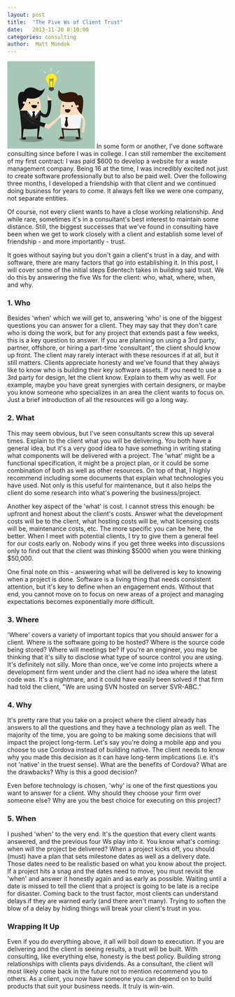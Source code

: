 ```yaml
---
layout: post
title:  "The Five Ws of Client Trust"
date:   2013-11-20 8:10:00
categories: consulting
author:  Matt Mondok
---
```


<img src="/assets/consulting.png" class="right padded-left" alt="Garland" itemprop="image"> In some form or another, I've done software consulting since before I was in college.  I can still remember the excitement of my first contract:  I was paid $600 to develop a website for a waste management company.  Being 16 at the time, I was incredibly excited not just to create software professionally but to also be paid well.  Over the following three months, I developed a friendship with that client and we continued doing business for years to come.  It always felt like we were one company, not separate entities.  

Of course, not every client wants to have a close working relationship.  And while rare, sometimes it's in a consultant's best interest to maintain some distance.  Still, the biggest successes that we've found in consulting have been when we get to work closely with a client and establish some level of friendship - and more importantly - trust.

It goes without saying but you don't gain a client's trust in a day, and with software, there are many factors that go into establishing it.  <span itemprop="description">In this post, I will cover some of the initial steps Edentech takes in building said trust.  We do this by answering the five Ws for the client:  who, what, where, when, and why.</span>

<h3>1.  Who</h3>
Besides 'when' which we will get to, answering 'who' is one of the biggest questions you can answer for a client.  They may say that they don't care who is doing the work, but for any project that extends past a few weeks, this is a key question to answer.  If you are planning on using a 3rd party, partner, offshore, or hiring a part-time 'consultant', the client should know up front.  The client may rarely interact with these resources if at all, but it still matters.  Clients appreciate honesty and we've found that they always like to know who is building their key software assets.  If you need to use a 3rd party for design, let the client know.  Explain to them why as well.  For example, maybe you have great synergies with certain designers, or maybe you know someone who specializes in an area the client wants to focus on. Just a brief introduction of all the resources will go a long way.

<h3>2.  What</h3>
This may seem obvious, but I've seen consultants screw this up several times.  Explain to the client what you will be delivering.  You both have a general idea, but it's a very good idea to have something in writing stating what components will be delivered with a project.  The 'what' might be a functional specification, it might be a project plan, or it could be some combination of both as well as other resources.  On top of that, I highly recommend including some documents that explain what technologies you have used.  Not only is this useful for maintenance, but it also helps the client do some research into what's powering the business/project.  

Another key aspect of the 'what' is cost.  I cannot stress this enough:  be upfront and honest about the client's costs.  Answer what the development costs will be to the client, what hosting costs will be, what licensing costs will be, maintenance costs, etc.  The more specific you can be here, the better.  When I meet with potential clients, I try to give them a general feel for our costs early on.  Nobody wins if you get three weeks into discussions only to find out that the client was thinking $5000 when you were thinking $50,000.

One final note on this - answering what will be delivered is key to knowing when a project is done.  Software is a living thing that needs consistent attention, but it's key to define when an engagement ends.  Without that end, you cannot move on to focus on new areas of a project and managing expectations becomes exponentially more difficult.

<h3>3.  Where</h3>
'Where' covers a variety of important topics that you should answer for a client.  Where is the software going to be hosted?  Where is the source code being stored?  Where will meetings be?  If you're an engineer, you may be thinking that it's silly to disclose what type of source control you are using.  It's definitely not silly.  More than once, we've come into projects where a development firm went under and the client had no idea where the latest code was. It's a nightmare, and it could have easily been solved if that firm had told the client, "We are using SVN hosted on server SVR-ABC."  

<h3>4.  Why</h3>
It's pretty rare that you take on a project where the client already has answers to all the questions and they have a technology plan as well.  The majority of the time, you are going to be making some decisions that will impact the project long-term.  Let's say you're doing a mobile app and you choose to use Cordova instead of building native.  The client needs to know why you made this decision as it can have long-term implications (i.e. it's not 'native' in the truest sense).  What are the benefits of Cordova?  What are the drawbacks?  Why is this a good decision? 

Even before technology is chosen, 'why' is one of the first questions you want to answer for a client.  Why should they choose your firm over someone else?  Why are you the best choice for executing on this project?

<h3>5.  When</h3>
I pushed 'when' to the very end.  It's the question that every client wants answered, and the previous four Ws play into it.  You know what's coming:  when will the project be delivered?  When a project kicks off, you should (must) have a plan that sets milestone dates as well as a delivery date.  Those dates need to be realistic based on what you know about the project.  If a project hits a snag and the dates need to move, you must revisit the 'when' and answer it honestly again and as early as possible.  Waiting until a date is missed to tell the client that a project is going to be late is a recipe for disaster.  Coming back to the trust factor, most clients can understand delays if they are warned early (and there aren't many).  Trying to soften the blow of a delay by hiding things will break your client's trust in you.  

<h3>Wrapping It Up</h3>
Even if you do everything above, it all will boil down to execution.  If you are delivering and the client is seeing results, a trust will be built.  With consulting, like everything else, honesty is the best policy.  Building strong relationships with clients pays dividends.  As a consultant, the client will most likely come back in the future not to mention recommend you to others.  As a client, you now have someone you can depend on to build products that suit your business needs.  It truly is win-win.

